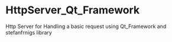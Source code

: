 # HttpServer_Qt_Framework
Http Server for Handling a basic request using Qt_Framework and stefanfrnigs library
